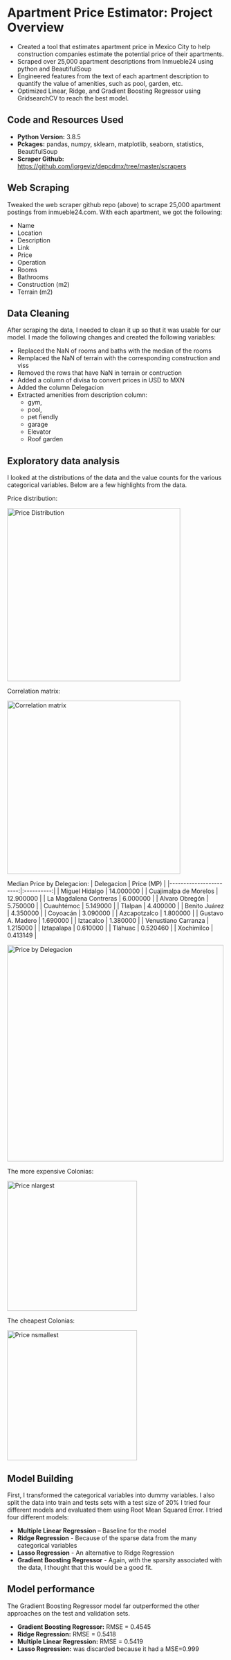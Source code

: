 # Apartment Price Estimator: Project Overview
* Created a tool that estimates apartment price in Mexico City to help construction companies estimate the potential price of their apartments.
* Scraped over 25,000 apartment descriptions from Inmueble24 using python and BeautifulSoup
* Engineered features from the text of each apartment description to quantify the value of amenities, such as pool, garden, etc.
* Optimized Linear, Ridge, and Gradient Boosting Regressor using GridsearchCV to reach the best model.
## Code and Resources Used
* **Python Version:** 3.8.5
* **Pckages:** pandas, numpy, sklearn, matplotlib, seaborn, statistics, BeautifulSoup
* **Scraper Github:** https://github.com/jorgeviz/depcdmx/tree/master/scrapers
## Web Scraping
Tweaked the web scraper github repo (above) to scrape 25,000 apartment postings from inmueble24.com. With each apartment, we got the following:
* Name
* Location
* Description 
* Link 
* Price 
* Operation 
* Rooms 
* Bathrooms 
* Construction (m2) 
* Terrain (m2)
## Data Cleaning
After scraping the data, I needed to clean it up so that it was usable for our model. I made the following changes and created the following variables:
* Replaced the NaN of rooms and baths with the median of the rooms
* Remplaced the NaN of terrain with the corresponding construction and viss
* Removed the rows that have NaN in terrain or contruction 
* Added a column of divisa to convert prices in USD to MXN
* Added the column Delegacion
* Extracted amenities from description column:
  * gym, 
  * pool, 
  * pet fiendly
  * garage
  * Elevator
  * Roof garden
## Exploratory data analysis
I looked at the distributions of the data and the value counts for the various categorical variables. Below are a few highlights from the data.

Price distribution: 

<img src="https://github.com/ismael-lopezb/ds_realestate_proj/blob/master/distri.png" alt="Price Distribution" width="400" height="400"/> 

Correlation matrix:

<img src="https://github.com/ismael-lopezb/ds_realestate_proj/blob/master/heatmap.jpg" alt="Correlation matrix" width="400" height="400"/>

Median Price by Delegacion: 
|             Delegacion | Price (MP) |
|-----------------------:|:----------:|
|         Miguel Hidalgo |  14.000000 |
|  Cuajimalpa de Morelos |  12.900000 |
| La Magdalena Contreras |   6.000000 |
|         Alvaro Obregón |   5.750000 |
|             Cuauhtémoc |   5.149000 |
|                Tlalpan |   4.400000 |
|          Benito Juárez |   4.350000 |
|               Coyoacán |   3.090000 |
|           Azcapotzalco |   1.800000 |
|      Gustavo A. Madero |   1.690000 |
|              Iztacalco |   1.380000 |
|    Venustiano Carranza |   1.215000 |
|             Iztapalapa |   0.610000 |
|                Tláhuac |   0.520460 |
|             Xochimilco |   0.413149 |

<img src="https://github.com/ismael-lopezb/ds_realestate_proj/blob/master/pricepd.png" alt="Price by Delegacion" width="500" height="500"/>

The more expensive Colonias:

<img src="https://github.com/ismael-lopezb/ds_realestate_proj/blob/master/pricebcnl.png" alt="Price nlargest" width="300" height="300"/>

The cheapest Colonias: 

<img src="https://github.com/ismael-lopezb/ds_realestate_proj/blob/master/pricebcns.png" alt="Price nsmallest" width="300" height="300"/>

## Model Building
First, I transformed the categorical variables into dummy variables. I also split the data into train and tests sets with a test size of 20%
I tried four different models and evaluated them using Root Mean Squared Error. 
I tried four different models:
* **Multiple Linear Regression** – Baseline for the model
* **Ridge Regression** - Because of the sparse data from the many categorical variables
* **Lasso Regression** - An alternative to Ridge Regression
* **Gradient Boosting Regressor** - Again, with the sparsity associated with the data, I thought that this would be a good fit.
## Model performance
The Gradient Boosting Regressor model far outperformed the other approaches on the test and validation sets.
* **Gradient Boosting Regressor:** RMSE = 0.4545
* **Ridge Regression:** RMSE = 0.5418
* **Multiple Linear Regression:** RMSE = 0.5419
* **Lasso Regression:** was discarded because it had a MSE=0.999
